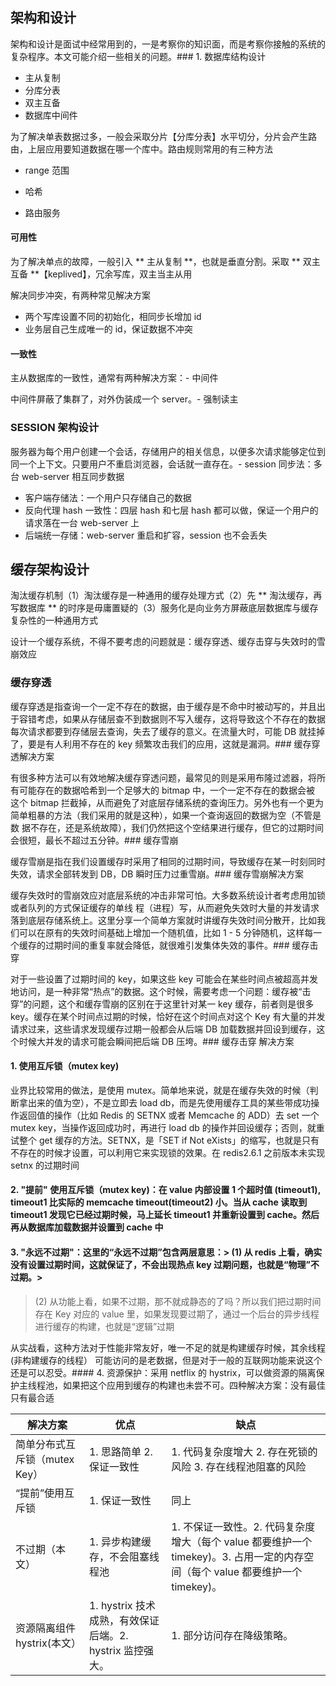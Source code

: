 ## 架构和设计

架构和设计是面试中经常用到的，一是考察你的知识面，而是考察你接触的系统的复杂程序。本文可能介绍一些相关的问题。### 1. 数据库结构设计

- 主从复制
- 分库分表
- 双主互备
- 数据库中间件



为了解决单表数据过多，一般会采取分片【分库分表】水平切分，分片会产生路由，上层应用要知道数据在哪一个库中。路由规则常用的有三种方法

- range 范围

- 哈希
- 路由服务

#### 可用性

为了解决单点的故障，一般引入 ** 主从复制 **，也就是垂直分割。采取 ** 双主互备 **【keplived】，冗余写库，双主当主从用 

解决同步冲突，有两种常见解决方案 

- 两个写库设置不同的初始化，相同步长增加 id
- 业务层自己生成唯一的 id，保证数据不冲突 

#### 一致性

主从数据库的一致性，通常有两种解决方案：- 中间件

中间件屏蔽了集群了，对外伪装成一个 server。- 强制读主

### SESSION 架构设计

服务器为每个用户创建一个会话，存储用户的相关信息，以便多次请求能够定位到同一个上下文。只要用户不重启浏览器，会话就一直存在。- session 同步法：多台 web-server 相互同步数据 
- 客户端存储法：一个用户只存储自己的数据
-  反向代理 hash 一致性：四层 hash 和七层 hash 都可以做，保证一个用户的请求落在一台 web-server 上 
- 后端统一存储：web-server 重启和扩容，session 也不会丢失 

## 缓存架构设计

淘汰缓存机制（1）淘汰缓存是一种通用的缓存处理方式（2）先 ** 淘汰缓存，再写数据库 ** 的时序是毋庸置疑的（3）服务化是向业务方屏蔽底层数据库与缓存复杂性的一种通用方式



设计一个缓存系统，不得不要考虑的问题就是：缓存穿透、缓存击穿与失效时的雪崩效应 

### 缓存穿透

缓存穿透是指查询一个一定不存在的数据，由于缓存是不命中时被动写的，并且出于容错考虑，如果从存储层查不到数据则不写入缓存，这将导致这个不存在的数据每次请求都要到存储层去查询，失去了缓存的意义。在流量大时，可能 DB 就挂掉了，要是有人利用不存在的 key 频繁攻击我们的应用，这就是漏洞。### 缓存穿透解决方案

有很多种方法可以有效地解决缓存穿透问题，最常见的则是采用布隆过滤器，将所有可能存在的数据哈希到一个足够大的 bitmap 中，一个一定不存在的数据会被 这个 bitmap 拦截掉，从而避免了对底层存储系统的查询压力。另外也有一个更为简单粗暴的方法（我们采用的就是这种），如果一个查询返回的数据为空（不管是数 据不存在，还是系统故障），我们仍然把这个空结果进行缓存，但它的过期时间会很短，最长不超过五分钟。### 缓存雪崩

缓存雪崩是指在我们设置缓存时采用了相同的过期时间，导致缓存在某一时刻同时失效，请求全部转发到 DB，DB 瞬时压力过重雪崩。### 缓存雪崩解决方案

缓存失效时的雪崩效应对底层系统的冲击非常可怕。大多数系统设计者考虑用加锁或者队列的方式保证缓存的单线 程（进程）写，从而避免失效时大量的并发请求落到底层存储系统上。这里分享一个简单方案就时讲缓存失效时间分散开，比如我们可以在原有的失效时间基础上增加一个随机值，比如 1 - 5 分钟随机，这样每一个缓存的过期时间的重复率就会降低，就很难引发集体失效的事件。### 缓存击穿

对于一些设置了过期时间的 key，如果这些 key 可能会在某些时间点被超高并发地访问，是一种非常“热点”的数据。这个时候，需要考虑一个问题：缓存被“击穿”的问题，这个和缓存雪崩的区别在于这里针对某一 key 缓存，前者则是很多 key。缓存在某个时间点过期的时候，恰好在这个时间点对这个 Key 有大量的并发请求过来，这些请求发现缓存过期一般都会从后端 DB 加载数据并回设到缓存，这个时候大并发的请求可能会瞬间把后端 DB 压垮。### 缓存击穿 解决方案

#### 1. 使用互斥锁（mutex key)

业界比较常用的做法，是使用 mutex。简单地来说，就是在缓存失效的时候（判断拿出来的值为空），不是立即去 load db，而是先使用缓存工具的某些带成功操作返回值的操作（比如 Redis 的 SETNX 或者 Memcache 的 ADD）去 set 一个 mutex key，当操作返回成功时，再进行 load db 的操作并回设缓存；否则，就重试整个 get 缓存的方法。SETNX，是「SET if Not eXists」的缩写，也就是只有不存在的时候才设置，可以利用它来实现锁的效果。在 redis2.6.1 之前版本未实现 setnx 的过期时间

#### 2. "提前" 使用互斥锁（mutex key)：在 value 内部设置 1 个超时值 (timeout1), timeout1 比实际的 memcache timeout(timeout2) 小。当从 cache 读取到 timeout1 发现它已经过期时候，马上延长 timeout1 并重新设置到 cache。然后再从数据库加载数据并设置到 cache 中

#### 3. "永远不过期"：这里的“永远不过期”包含两层意思：> (1) 从 redis 上看，确实没有设置过期时间，这就保证了，不会出现热点 key 过期问题，也就是“物理”不过期。>
> (2) 从功能上看，如果不过期，那不就成静态的了吗？所以我们把过期时间存在 Key 对应的 value 里，如果发现要过期了，通过一个后台的异步线程进行缓存的构建，也就是“逻辑”过期

​        从实战看，这种方法对于性能非常友好，唯一不足的就是构建缓存时候，其余线程 (非构建缓存的线程） 可能访问的是老数据，但是对于一般的互联网功能来说这个还是可以忍受。#### 4. 资源保护：采用 netflix 的 hystrix，可以做资源的隔离保护主线程池，如果把这个应用到缓存的构建也未尝不可。四种解决方案：没有最佳只有最合适

| 解决方案                      | 优点                                                     | 缺点                                                         |
| ----------------------------- | -------------------------------------------------------- | ------------------------------------------------------------ |
| 简单分布式互斥锁（mutex Key）| 1. 思路简单  2. 保证一致性                               | 1. 代码复杂度增大  2. 存在死锁的风险  3. 存在线程池阻塞的风险 |
|“提前”使用互斥锁              | 1. 保证一致性                                            | 同上                                                         |
| 不过期（本文）                  | 1. 异步构建缓存，不会阻塞线程池                          | 1. 不保证一致性。2. 代码复杂度增大（每个 value 都要维护一个 timekey)。3. 占用一定的内存空间（每个 value 都要维护一个 timekey)。|
| 资源隔离组件 hystrix(本文）     | 1. hystrix 技术成熟，有效保证后端。2. hystrix 监控强大。| 1. 部分访问存在降级策略。|

 